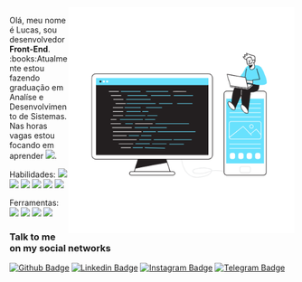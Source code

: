 <img src="assets/Code Development _Flatline.png" min-width="400px" max-width="400px" width="400px" align="right">
<p align="left">
Olá, meu nome é Lucas, sou desenvolvedor <strong>Front-End</strong>. <br>
:books:Atualmente estou fazendo graduação em Analíse e Desenvolvimento de Sistemas.<br>
Nas horas vagas estou focando em aprender <img src="https://img.shields.io/badge/-Sass-cc6699?style=flat&logo=sass&logoColor=ffffff">.
</p>

Habilidades: <img src = "https://img.shields.io/badge/-HTML5-E34F26?style=flat&logo=html5&logoColor=white"> <img src = "https://img.shields.io/badge/-CSS3-1572B6?style=flat&logo=css3&logoColor=white"> <img src="https://img.shields.io/badge/-Bootstrap-563D7C?style=flat&logo=bootstrap&logoColor=white"> <img src="https://img.shields.io/badge/-JavaScript-eed718?style=flat&logo=javascript&logoColor=ffffff"> <img src="https://img.shields.io/badge/-JQuery-blue?style=flat&logo=jquery">
<img src="https://img.shields.io/badge/-Sass-cc6699?style=flat&logo=sass&logoColor=ffffff">


Ferramentas: <img src="http://img.shields.io/badge/-Git-F1502F?style=flat&logo=git&logoColor=FFFFFF"> <img src="http://img.shields.io/badge/-Github-000000?style=flat&logo=github&logoColor=FFFFFF"> <img src="http://img.shields.io/badge/-VS%20Code-007ACC?style=flat&logo=visual%20studio%20code&logoColor=white">
<img src="https://img.shields.io/badge/-Figma-orange?style=flat&logo=figma&logoColor=white"> 

### Talk to me on my social networks
[![Github Badge](https://img.shields.io/badge/-Github-000?style=flat-square&logo=Github&logoColor=white&link=https://github.com/fagnerpsantos)](https://github.com/lucasfelipeluz)
[![Linkedin Badge](https://img.shields.io/badge/-LinkedIn-blue?style=flat-square&logo=Linkedin&logoColor=white&link=https://www.linkedin.com/in/lucasfelipeluz/)](https://www.linkedin.com/in/lucasfelipeluz/)
[![Instagram Badge](https://img.shields.io/badge/-Instagram-purple?style=flat&logo=instagram&logoColor=white&link=https://instagram.com/lucasfelipeluz/)](https://instagram.com/lucasfelipeluz)
[![Telegram Badge](https://img.shields.io/badge/-Telegram-026FB9?style=flat&logo=telegram&logoColor=white&link=https://t.me/lucasfelipeluz/)](https://t.me/lucasfelipeluz)
